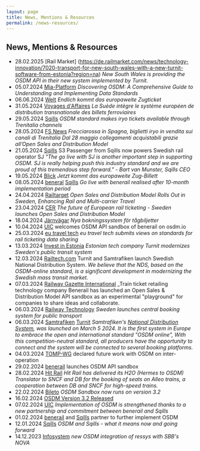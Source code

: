 ```yaml
---
layout: page
title: News, Mentions & Resources
permalink: /news-resources/
---
```


## News, Mentions & Resources

- 28.02.2025
  [Rail Market] (https://de.railmarket.com/news/technology-innovation/7020-transport-for-new-south-wales-with-a-new-turnit-software-from-estonia?region=na) _New South Wales is providing the OSDM API in their new system implemented by Turnit._
- 05.07.2024
  [Mia-Platform](https://mia-platform.eu/blog/open-sales-distribution-model-osdm/)
  _Discovering OSDM: A Comprehensive Guide to Understanding and Implementing Data Standards_
- 06.06.2024
  [Welt](https://www.welt.de/reise/nah/article251491844/Mit-der-Bahn-ins-Ausland-Das-europaweite-Ticket-kommt.html)
  _Endlich kommt das europaweite Zugticket_
- 31.05.2024
  [Voyages d'Affaires](https://www.voyages-d-affaires.com/systeme-europeen-distribution-transnationale-ferroviaire-20240531.html)
  _La Suède intègre le système européen de distribution transnationale des
  billets ferroviaires_
- 29.05.2024
  [Sqills](https://www.sqills.com/knowledge-hub/osdm-standard-makes-iryo-tickets-available-through-trenitalia-channels)
  _OSDM standard makes iryo tickets available through Trenitalia channels_
- 28.05.2024
  [FS News](https://www.fsnews.it/it/focus-on/servizi/2024/5/28/frecciarossa-spagna-iryo-vendita-canali-trenitalia.html)
  _Frecciarossa in Spagna, biglietti iryo in vendita sui canali di Trenitalia
  Dal 28 maggio collegamenti acquistabili grazie all’Open Sales and Distribution
  Model_
- 21.05.2024
  [Sqills](https://www.sqills.com/knowledge-hub/s3-passenger-from-sqills-now-powers-swedish-rail-operator-sj)
  S3 Passenger from Sqills now powers Swedish rail operator SJ _"The go live
  with SJ is another important step in supporting OSDM. SJ is really helping
  push this industry standard and we are proud of this tremendous step
  forward." - Bart van Munster, Sqills CEO_
- 19.05.2024
  [Blick](https://www.blick.ch/wirtschaft/sbb-mit-an-bord-jetzt-kommt-das-europaweite-zug-billett-id19755001.html)
  _Jetzt kommt das europaweite Zug-Billett_
- 08.05.2024 [beneral](https://benerail.com/news/launch-sqills-s3-for-benerail/)
  [Sqills](https://www.sqills.com/knowledge-hub/go-live-with-benerail-a-fact-after-10-month-implementation-period)
  _Go live with benerail realised after 10-month implementation period_
- 24.04.2024
  [Railtarget](https://www.railtarget.eu/business/open-sales-and-distribution-model-rolls-out-in-sweden-enhancing-rail-and-multicarrier-travel-8284.html)
  _Open Sales and Distribution Model Rolls Out in Sweden, Enhancing Rail and
  Multi-carrier Travel_
- 23.04.2024
  [CER](https://www.cer.be/cer-press-releases/the-future-of-european-rail-ticketing-sweden-launches-open-sales-and-distribution-model)
  _The future of European rail ticketing - Sweden launches Open Sales and
  Distribution Model_
- 18.04.2024
  [Järnvägar](https://jarnvagar.nu/nya-bokningssystem-for-tagbiljetter/) _Nya
  bokningssystem för tågbiljetter_
- 10.04.2024
  [UIC](https://uic.org/com/enews/article/uic-welcomes-osdm-api-sandbox-of-benerail-on-osdm-io)
  welcomes OSDM API sandbox of benerail on osdm.io
- 25.03.2024
  [eu travel tech](https://eutraveltech.eu/eu-travel-tech-submits-views-on-standards-for-rail-ticketing-data-sharing/)
  _eu travel tech submits views on standards for rail ticketing data sharing_
- 13.03.2024
  [Invest in Estonia](https://investinestonia.com/estonian-tech-company-turnit-modernises-swedens-public-transit-system/)
  _Estonian tech company Turnit modernizes Sweden&apos;s public transit system_
- 12.03.2024
  [Railtech.com](https://www.railtech.com/digitalisation/2024/03/12/turnit-and-samtrafiken-launch-swedish-national-distribution-system/)
  Turnit and Samtrafiken launch Swedish National Distribution System. _We
  believe that the NDS, based on the OSDM-online standard, is a significant
  development in modernizing the Swedish mass transit market._
- 07.03.2024
  [Railway Gazette International](https://www.railwaygazette.com/business/open-sales-and-distribution-model-api-sandbox-launched/66053.article)
  \_Train ticket retailing technology company Benerail has launched an Open
  Sales & Distribution Model API sandbox as an experimental "playground" for
  companies to share ideas and collaborate.
- 06.03.2024
  [Railway Technology](https://www.railway-technology.com/news/sweden-central-booking-system-public-transport/)
  _Sweden launches central booking system for public transport_
- 06.03.2024
  [Samtrafiken](https://www.linkedin.com/feed/update/urn:li:activity:7171056852099686401/)
  [Turnit](https://blog.turnit.com/turnit-and-samtrafiken-launch-swedish-national-distribution-system)
  _Samtrafiken's
  [National Distribution System](https://samtrafiken.se/services/national-distribution-system/),
  was launched on March 5 2024. It is the first system in Europe to embrace the
  open and international standard "OSDM online", With this competition-neutral
  standard, all producers have the opportunity to connect and the system will be
  connected to several booking platforms._
- 04.03.2024 [TOMP-WG](https://tomp-wg.org/?p=747) declared future work with
  OSDM on inter-operation
- 29.02.2024
  [benerail](https://benerail.com/news/benerail-launches-osdm-api-sandbox/)
  launches OSDM API sandbox
- 28.02.2024 [Hit Rail](https://www.hitrail.com/OSDM-H2O-Translator-for-SNCF)
  _Hit Rail has delivered its H2O (Hermes to OSDM) Translator to SNCF and DB for
  the booking of seats on Alleo trains, a cooperation between DB and SNCF for
  high-speed trains._
- 22.02.2024
  [Bileto](https://www.bileto.com/en/blog/developer-osdm-sandbox-now-runs-on-version-32)
  _OSDM Sandbox now runs on version 3.2_
- 16.02.2024
  [OSDM Version 3.2 Released](https://osdm.io/osdm/update/2024/02/16/OSDM-V3.2-released/)
- 07.02.2024
  [UIC](https://uic.org/com/enews/article/implementation-of-osdm-is-strengthened-thanks-to-a-new-partnership-and)
  _Implementation of OSDM is strengthened thanks to a new partnership and
  commitment between benerail and Sqills_
- 01.02.2024
  [benerail](https://benerail.com/news/benerail-and-sqills-join-forces-to-further-implement-standardisation/)
  and
  [Sqills](https://www.sqills.com/knowledge-hub/sqills-and-benerail-join-forces-to-further-implement-osdm-standardisation)
  partner to further implement OSDM
- 12.01.2024
  [Sqills](https://www.sqills.com/knowledge-hub/osdm-and-sqills-what-it-means-now-and-going-forward)
  _OSDM and Sqills - what it means now and going forward_
- 14.12.2023
  [Infosystem](https://www.infosystem.ch/aktuelles/ressys-osdm-integration) _new
  OSDM integration of ressys with SBB's NOVA_
